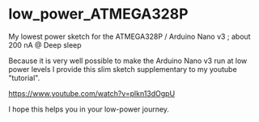 # low_power_ATMEGA328P
My lowest power sketch for the ATMEGA328P / Arduino Nano v3 ; about 200 nA @ Deep sleep

Because it is very well possible to make the Arduino Nano v3 run at low power levels 
I provide this slim sketch supplementary to my youtube "tutorial".

https://www.youtube.com/watch?v=plkn13dOgpU

I hope this helps you in your low-power journey.
